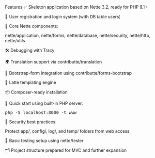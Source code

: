 Features
✅ Skeleton application based on Nette 3.2, ready for PHP 8.1+

🔐 User registration and login system (with DB table users)

🧰 Core Nette components:

nette/application, nette/forms, nette/database, nette/security, nette/http, nette/utils

🛠 Debugging with Tracy

🌍 Translation support via contributte/translation

🧾 Bootstrap-form integration using contributte/forms-bootstrap

🎨 Latte templating engine

📦 Composer-ready installation

🚀 Quick start using built-in PHP server:

<pre>php -S localhost:8000 -t www</pre>

🔐 Security best practices:

Protect app/, config/, log/, and temp/ folders from web access

🧪 Basic testing setup using nette/tester

🗂 Project structure prepared for MVC and further expansion
